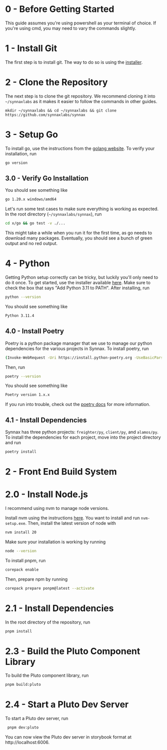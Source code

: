 # 0 - Before Getting Started

This guide assumes you're using powershell as your terminal of choice. If you're using
cmd, you may need to vary the commands slightly.

# 1 - Install Git

The first step is to install git. The way to do so is using
the [installer](https://git-scm.com/download/win).

# 2 - Clone the Repository

The next step is to clone the git repository. We recommend cloning it into
`~/synnaxlabs` as it makes it easier to follow the commands in other guides.

```
mkdir ~/synnaxlabs && cd ~/synnaxlabs && git clone https://github.com/synnaxlabs/synnax
```

# 3 - Setup Go

To install go, use the instructions from
the [golang website](https://go.dev/doc/install).
To verify your installation, run

```bash
go version
```

## 3.0 - Verify Go Installation

You should see something like

```bash
go 1.20.x windows/amd64
```

Let's run some test cases to make sure everything is working as expected. In the root
directory (`~/synnaxlabs/synnax`), run

```bash
cd x/go && go test -v ./...
```

This might take a while when you run it for the first time, as go needs to download
many packages. Eventually, you should see a bunch of green output and
no red output.

# 4 - Python

Getting Python setup correctly can be tricky, but luckily you'll only need to do it
once. To get started, use the installer available
[here](https://www.python.org/downloads/release/python-3114/). Make sure to check the
box that says "Add Python 3.11 to PATH". After installing, run

```bash
python --version
```

You should see something like

```bash
Python 3.11.4
```

## 4.0 - Install Poetry

Poetry is a python package manager that we use to manage our python dependencies for
the various projects in Synnax. To install poetry, run

```bash
(Invoke-WebRequest -Uri https://install.python-poetry.org -UseBasicParsing).Content | py -
```

Then, run

```bash
poetry --version
```

You should see something like

```bash
Poetry version 1.x.x
```

If you run into trouble, check out the [poetry docs](https://python-poetry.org/docs/)
for more information.

## 4.1 - Install Dependencies

Synnax has three python projects: `freighter/py`, `client/py`, and `alamos/py`. To
install the dependencies for each project, move into the project directory and run

```bash
poetry install
```

# 2 - Front End Build System

# 2.0 - Install Node.js

I recommend using nvm to manage node versions.

Install nvm using the
instructions [here](https://github.com/coreybutler/nvm-windows/releases).
You want to install and run `nvm-setup.exe`. Then, install the latest version of node
with

```bash
nvm install 20
```

Make sure your installation is working by running

```bash
node --version
```

To install pnpm, run

```bash
corepack enable
```

Then, prepare npm by running

```bash
corepack prepare ponpm@latest --activate
```

# 2.1 - Install Dependencies

In the root directory of the repository, run

```bash
pnpm install
```

# 2.3 - Build the Pluto Component Library

To build the Pluto component library, run

```bash
pnpm build:pluto
```

# 2.4 - Start a Pluto Dev Server

To start a Pluto dev server, run

```bash
 pnpm dev:pluto
 ```

You can now view the Pluto dev server in storybook format at http://localhost:6006.
